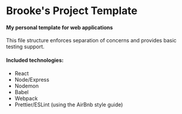 # Brooke's Project Template

#### My personal template for web applications

This file structure enforces separation of concerns and provides basic testing support.

#### Included technologies:
* React
* Node/Express
* Nodemon
* Babel
* Webpack
* Prettier/ESLint (using the AirBnb style guide)
